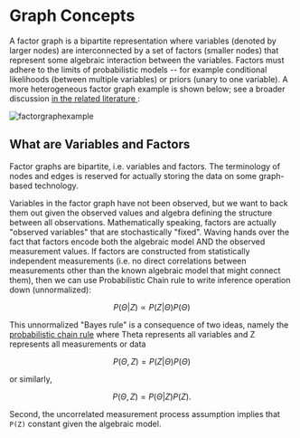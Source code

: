 # Graph Concepts

A factor graph is a bipartite representation where variables (denoted by larger nodes) are interconnected by a set of factors (smaller nodes) that represent some algebraic interaction between the variables. Factors must adhere to the limits of probabilistic models -- for example conditional likelihoods (between multiple variables) or priors (unary to one variable).  A more heterogeneous factor graph example is shown below; see a broader discussion [in the related literature ](https://juliarobotics.org/Caesar.jl/latest/refs/literature/):

![factorgraphexample](https://user-images.githubusercontent.com/6412556/41196136-e5b05f98-6c07-11e8-8f26-7318e5085cc0.png)

## What are Variables and Factors

Factor graphs are bipartite, i.e. variables and factors.  The terminology of nodes and edges is reserved for actually storing the data on some graph-based technology.

Variables in the factor graph have not been observed, but we want to back them out given the observed values and algebra defining the structure between all observations.  Mathematically speaking, factors are actually "observed variables" that are stochastically "fixed".  Waving hands over the fact that factors encode both the algebraic model AND the observed measurement values.  If factors are constructed from statistically independent measurements (i.e. no direct correlations between measurements other than the known algebraic model that might connect them), then we can use Probabilistic Chain rule to write inference operation down (unnormalized):

```math
P(\Theta | Z)  \propto  P(Z | \Theta) P(\Theta)
```

This unnormalized "Bayes rule" is a consequence of two ideas, namely the [probabilistic chain rule](https://en.wikipedia.org/wiki/Chain_rule_%28probability%29) where Theta represents all variables and Z represents all measurements or data

```math
P(\Theta , Z) = P(Z | \Theta) P(\Theta)
```

or similarly,

```math
P(\Theta, Z) = P(\Theta | Z) P(Z).
```

Second, the uncorrelated measurement process assumption implies that `` P(Z) `` constant given the algebraic model.

